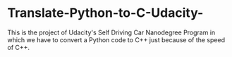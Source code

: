 # Translate-Python-to-C-Udacity-
This is the project of Udacity's Self Driving Car Nanodegree Program in which we have to convert a Python code to C++ just because of the speed of C++.
